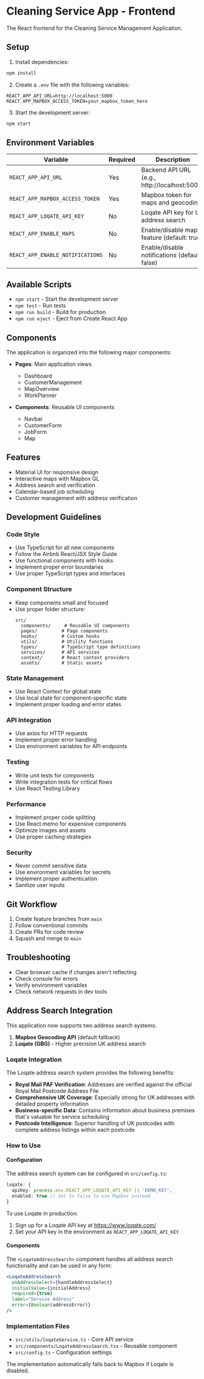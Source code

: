 # Cleaning Service App - Frontend

The React frontend for the Cleaning Service Management Application.

## Setup

1. Install dependencies:
```bash
npm install
```

2. Create a `.env` file with the following variables:
```
REACT_APP_API_URL=http://localhost:5000
REACT_APP_MAPBOX_ACCESS_TOKEN=your_mapbox_token_here
```

3. Start the development server:
```bash
npm start
```

## Environment Variables

| Variable | Required | Description |
|----------|----------|-------------|
| `REACT_APP_API_URL` | Yes | Backend API URL (e.g., http://localhost:5000) |
| `REACT_APP_MAPBOX_ACCESS_TOKEN` | Yes | Mapbox token for maps and geocoding |
| `REACT_APP_LOQATE_API_KEY` | No | Loqate API key for UK address search |
| `REACT_APP_ENABLE_MAPS` | No | Enable/disable maps feature (default: true) |
| `REACT_APP_ENABLE_NOTIFICATIONS` | No | Enable/disable notifications (default: false) |

## Available Scripts

- `npm start` - Start the development server
- `npm test` - Run tests
- `npm run build` - Build for production
- `npm run eject` - Eject from Create React App

## Components

The application is organized into the following major components:

- **Pages**: Main application views
  - Dashboard
  - CustomerManagement
  - MapOverview
  - WorkPlanner

- **Components**: Reusable UI components
  - Navbar
  - CustomerForm
  - JobForm
  - Map

## Features

- Material UI for responsive design
- Interactive maps with Mapbox GL
- Address search and verification
- Calendar-based job scheduling
- Customer management with address verification

## Development Guidelines

### Code Style
- Use TypeScript for all new components
- Follow the Airbnb React/JSX Style Guide
- Use functional components with hooks
- Implement proper error boundaries
- Use proper TypeScript types and interfaces

### Component Structure
- Keep components small and focused
- Use proper folder structure:
  ```
  src/
    components/     # Reusable UI components
    pages/         # Page components
    hooks/         # Custom hooks
    utils/         # Utility functions
    types/         # TypeScript type definitions
    services/      # API services
    context/       # React context providers
    assets/        # Static assets
  ```

### State Management
- Use React Context for global state
- Use local state for component-specific state
- Implement proper loading and error states

### API Integration
- Use axios for HTTP requests
- Implement proper error handling
- Use environment variables for API endpoints

### Testing
- Write unit tests for components
- Write integration tests for critical flows
- Use React Testing Library

### Performance
- Implement proper code splitting
- Use React.memo for expensive components
- Optimize images and assets
- Use proper caching strategies

### Security
- Never commit sensitive data
- Use environment variables for secrets
- Implement proper authentication
- Sanitize user inputs

## Git Workflow
1. Create feature branches from `main`
2. Follow conventional commits
3. Create PRs for code review
4. Squash and merge to `main`

## Troubleshooting
- Clear browser cache if changes aren't reflecting
- Check console for errors
- Verify environment variables
- Check network requests in dev tools

## Address Search Integration

This application now supports two address search systems:

1. **Mapbox Geocoding API** (default fallback)
2. **Loqate (GBG)** - Higher precision UK address search

### Loqate Integration

The Loqate address search system provides the following benefits:

- **Royal Mail PAF Verification**: Addresses are verified against the official Royal Mail Postcode Address File
- **Comprehensive UK Coverage**: Especially strong for UK addresses with detailed property information
- **Business-specific Data**: Contains information about business premises that's valuable for service scheduling
- **Postcode Intelligence**: Superior handling of UK postcodes with complete address listings within each postcode

### How to Use

#### Configuration

The address search system can be configured in `src/config.ts`:

```typescript
loqate: {
  apiKey: process.env.REACT_APP_LOQATE_API_KEY || 'DEMO_KEY',
  enabled: true // Set to false to use Mapbox instead
}
```

To use Loqate in production:
1. Sign up for a Loqate API key at https://www.loqate.com/
2. Set your API key in the environment as `REACT_APP_LOQATE_API_KEY`

#### Components

The `<LoqateAddressSearch>` component handles all address search functionality and can be used in any form:

```jsx
<LoqateAddressSearch
  onAddressSelect={handleAddressSelect}
  initialValue={initialAddress}
  required={true}
  label="Service Address"
  error={Boolean(addressError)}
/>
```

### Implementation Files

- `src/utils/loqateService.ts` - Core API service
- `src/components/LoqateAddressSearch.tsx` - Reusable component
- `src/config.ts` - Configuration settings

The implementation automatically falls back to Mapbox if Loqate is disabled. 